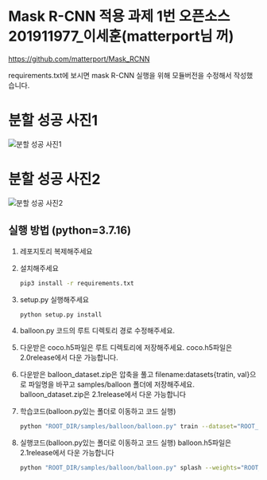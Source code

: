 # Mask R-CNN 적용 과제 1번 오픈소스 201911977_이세훈(matterport님 꺼)
https://github.com/matterport/Mask_RCNN

requirements.txt에 보시면 mask R-CNN 실행을 위해 모듈버전을 수정해서 작성했습니다.

# 분할 성공 사진1
![분할 성공 사진1 ](assets/splash1.png)

# 분할 성공 사진2
![분할 성공 사진2 ](assets/1.png)

## 실행 방법 (python=3.7.16)
1. 레포지토리 복제해주세요
2. 설치해주세요
   ```bash
   pip3 install -r requirements.txt
   ```
3. setup.py 실행해주세요
    ```bash
    python setup.py install
    ``` 
4. balloon.py 코드의 루트 디렉토리 경로 수정해주세요.

5. 다운받은 coco.h5파일은  루트 디렉토리에 저장해주세요.
   coco.h5파일은 2.0release에서 다운 가능합니다.

6. 다운받은 balloon_dataset.zip은 압축을 풀고 filename:datasets{tratin, val}으로 
   파일명을 바꾸고 samples/balloon 폴더에 저장해주세요.
   balloon_dataset.zip은 2.1release에서 다운 가능합니다

7. 학습코드(balloon.py있는 폴더로 이동하고 코드 실행)
   ```bash
   python "ROOT_DIR/samples/balloon/balloon.py" train --dataset="ROOT_DIR/samples/balloon/datasets" --weights=coco
   ```   

7. 실행코드(balloon.py있는 폴더로 이동하고 코드 실행)
   balloon.h5파일은 2.1release에서 다운 가능합니다
   ```bash
   python "ROOT_DIR/samples/balloon/balloon.py" splash --weights="ROOT_DIR/samples/balloon/mask_rcnn_balloon.h5" --image="ROOT_DIR/samples/balloon/datasets/val/410488422_5f8991f26e_b.jpg"
   ```   